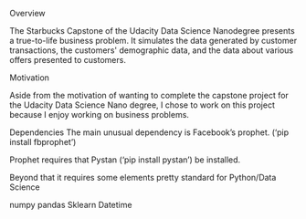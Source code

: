 ﻿Overview


The Starbucks Capstone of the Udacity Data Science Nanodegree presents a true-to-life business problem. It simulates the data generated by customer transactions, the customers' demographic data, and the data about various offers presented to customers.


Motivation


Aside from the motivation of wanting to complete the capstone project for the Udacity Data Science Nano degree, I chose to work on this project because I enjoy working on business problems.


Dependencies
The main unusual dependency is Facebook’s prophet. (‘pip install fbprophet’)


Prophet requires that Pystan (‘pip install pystan’) be installed.


Beyond that it requires some elements pretty standard for Python/Data Science


numpy
pandas
Sklearn
Datetime